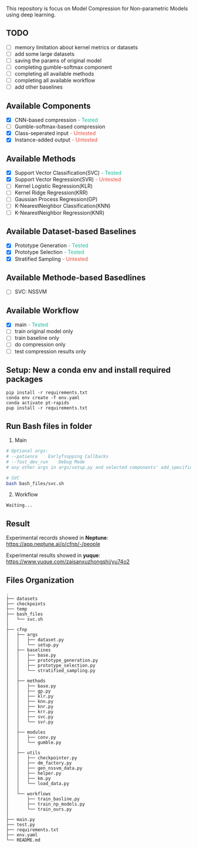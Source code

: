 This repository is focus on Model Compression for Non-parametric Models using deep learning.
## TODO
- [ ] memory limitation about kernel metrics or datasets
- [ ] add some large datasets
- [ ] saving the params of original model
- [ ] completing gumble-softmax component
- [ ] completing all available methods
- [ ] completing all available workflow
- [ ] add other baselines

## Available Components
- [x] CNN-based compression <font color=#1ABC9C>- Tested</font>
- [ ] Gumble-softmax-based compression
- [x] Class-seperated input <font color=#E74C3C>- Untested</font>
- [x] Instance-added output <font color=#E74C3C>- Untested</font> 

## Available Methods
- [x] Support Vector Classification(SVC) <font color=#1ABC9C>- Tested</font>
- [x] Support Vector Regression(SVR) <font color=#E74C3C>- Untested</font>
- [ ] Kernel Logistic Regression(KLR)
- [ ] Kernel Ridge Regression(KRR)
- [ ] Gaussian Process Regression(GP)
- [ ] K-NearestNeighbor Classification(KNN)
- [ ] K-NearestNeighbor Regression(KNR)

## Available Dataset-based Baselines
- [x] Prototype Generation <font color=#1ABC9C>- Tested</font>
- [x] Prototype Selection <font color=#1ABC9C>- Tested</font>
- [x] Stratified Sampling <font color=#E74C3C>- Untested</font>

## Available Methode-based Basedlines
- [ ] SVC: NSSVM

## Available Workflow
- [x] main <font color=#1ABC9C>- Tested</font>
- [ ] train original model only
- [ ] train baseline only
- [ ] do compression only
- [ ] test compression results only

## Setup: New a conda env and install required packages
```
pip install -r requirements.txt
conda env create -f env.yaml
conda activate pt-rapids
pup install -r requirements.txt
```

## Run Bash files in folder
1. Main 
```bash
# Optional args:
# --patience    EarlyTsopping Callbacks
# --fast_dev_run    Debug Mode
# any other args in args/setup.py and selected components' add_specific_args() function

# SVC
bash bash_files/svc.sh
```

2. Workflow
```bash
Waiting...
```

## Result

Experimental records showed in **Neptune**: https://app.neptune.ai/o/cfnp/-/people

Experimental results showed in **yuque**: https://www.yuque.com/zaisanxuzhongshi/yu74o2

## Files Organization
```
.
├── datasets
├── checkpoints
├── temp
├── bash_files
│   └── svc.sh
│
├── cfnp
│   ├── args
│   │   ├── dataset.py
│   │   └── setup.py
│   ├── baselines
│   │   ├── base.py
│   │   ├── prototype_generation.py
│   │   ├── prototype_selection.py
│   │   └── stratified_sampling.py
│   │   
│   ├── methods
│   │   ├── base.py
│   │   ├── gp.py
│   │   ├── klr.py
│   │   ├── knn.py
│   │   ├── knr.py
│   │   ├── krr.py
│   │   ├── svc.py
│   │   └── svr.py
│   │   
│   ├── modules
│   │   ├── conv.py
│   │   └── gumble.py
│   │   
│   ├── utils
│   │   ├── checkpointer.py
│   │   ├── dm_factory.py
│   │   ├── gen_nssvm_data.py
│   │   ├── helper.py
│   │   ├── km.py
│   │   └── load_data.py
│   │   
│   └── workflows
│       ├── train_basline.py
│       ├── train_np_models.py
│       └── train_ours.py
│
├── main.py
├── test.py
├── requirements.txt
├── env.yaml
└── README.md
```

